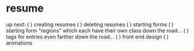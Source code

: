 # resume
up next:
( ) creating resumes
( ) deleting resumes
( ) starting forms
( ) starting form "regions" which each have their own class
down the road...
( ) tags for entries
even farther down the road...
( ) front end design
( ) animations